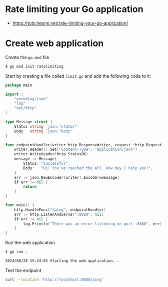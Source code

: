 #  Rate limiting your Go application 
* https://tuts.heomi.net/rate-limiting-your-go-application/

# Create web application

Create the `go.mod` file
```bash
$ go mod init ratelimiting
```

Start by creating a file called `limit.go` and add the following code to it:
```go
package main

import (
    "encoding/json"
    "log"
    "net/http"
)

type Message struct {
    Status string `json:"status"`
    Body   string `json:"body"`
}

func endpointHandler(writer http.ResponseWriter, request *http.Request) {
    writer.Header().Set("Content-Type", "application/json")
    writer.WriteHeader(http.StatusOK)
    message := Message{
        Status: "Successful",
        Body:   "Hi! You've reached the API. How may I help you?",
    }
    err := json.NewEncoder(writer).Encode(&message)
    if err != nil {
        return
    }
}

func main() {    
    http.HandleFunc("/ping", endpointHandler)
    err := http.ListenAndServe(":8080", nil)
    if err != nil {
        log.Println("There was an error listening on port :8080", err)
    }
}
```

Run the web application
```bash
$ go run .

2024/08/28 15:43:03 Starting the web application...
```

Test the endpoint
```bash
curl --location 'http://localhost:8080/ping'
```